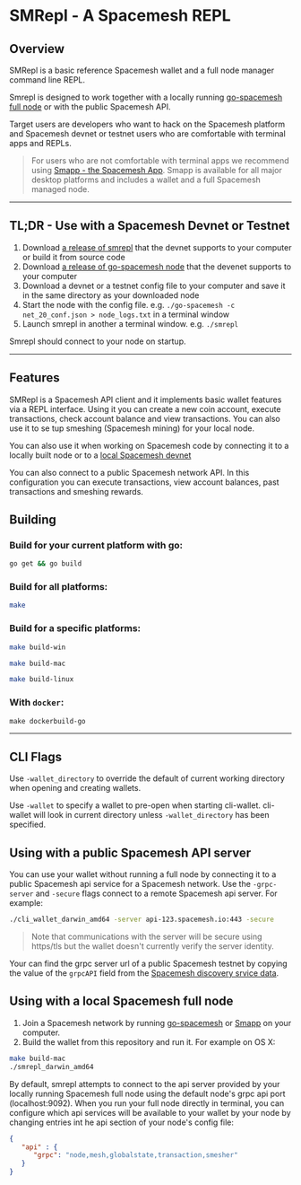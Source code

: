 # SMRepl - A Spacemesh REPL

## Overview

SMRepl is a basic reference Spacemesh wallet and a full node manager command line REPL. 

Smrepl is designed to work together with a locally running [go-spacemesh full node](https://github.com/spacemeshos/go-spacemesh) or with the public Spacemesh API.

Target users are developers who want to hack on the Spacemesh platform and Spacemesh devnet or testnet users who are comfortable with terminal apps and REPLs. 

> For users who are not comfortable with terminal apps we recommend using [Smapp - the Spacemesh App](https://github.com/spacemeshos/smapp). Smapp is available for all major desktop platforms and
includes a wallet and a full Spacemesh managed node.

----

## TL;DR - Use with a Spacemesh Devnet or Testnet 
1. Download [a release of smrepl](https://github.com/spacemeshos/smrepl/releases) that the devnet supports to your computer or build it from source code
1. Download [a release of go-spacemesh node](https://github.com/spacemeshos/go-spacemesh/releases) that the devenet supports to your computer
1. Download a devnet or a testnet config file to your computer and save it in the same directory as your downloaded node 
1. Start the node with the config file. e.g. `./go-spacemesh -c net_20_conf.json > node_logs.txt` in a terminal window
1. Launch smrepl in another a terminal window. e.g. `./smrepl`

Smrepl should connect to your node on startup.

----

## Features

SMRepl is a Spacemesh API client and it implements basic wallet features via a REPL interface. Using it you can create a new coin account, execute transactions, check account balance and view transactions. You can also use it to se tup smeshing (Spacemesh mining) for your local node.

You can also use it when working on Spacemesh code by connecting it to a locally built node or to a [local Spacemesh devnet](https://github.com/spacemeshos/local-testnet)

You can also connect to a public Spacemesh network API. In this configuration you can execute transactions, view account balances, past transactions and smeshing rewards.

## Building

### Build for your current platform with go:

```bash
go get && go build
```

### Build for all platforms:

```bash
make
```

### Build for a specific platforms:

```bash
make build-win
```

```bash
make build-mac
```

```bash
make build-linux
```

### With `docker`:

```
make dockerbuild-go
```

---

## CLI Flags

Use `-wallet_directory` to override the default of current working directory when opening and creating wallets.

Use `-wallet` to specify a wallet to pre-open when starting cli-wallet. cli-wallet will look in current directory
unless `-wallet_directory` has been specified.

## Using with a public Spacemesh API server

You can use your wallet without running a full node by connecting it to a public Spacemesh api service for a Spacemesh
network. Use the `-grpc-server` and `-secure` flags connect to a remote Spacemesh api server. For example:

```bash
./cli_wallet_darwin_amd64 -server api-123.spacemesh.io:443 -secure
```

> Note that communications with the server will be secure using https/tls but the wallet doesn't currently verify the server identity.

Your can find the grpc server url of a public Spacemesh testnet by copying the value of the `grpcAPI` field from the [Spacemesh discovery srvice data](https://discover.spacemesh.io/networks.json).


## Using with a local Spacemesh full node

1. Join a Spacemesh network by running [go-spacemesh](https://github.com/spacemeshos/go-spacemesh/releases)
   or [Smapp](https://github.com/spacemeshos/smapp/releases) on your computer.
1. Build the wallet from this repository and run it. For example on OS X:

```bash
make build-mac
./smrepl_darwin_amd64
```

By default, smrepl attempts to connect to the api server provided by your locally running Spacemesh full node using
the default node's grpc api port (localhost:9092). When you run your full node directly in terminal, you can configure
which api services will be available to your wallet by your node by changing entries int he api section of your node's
config file:

```json
{
   "api" : {
      "grpc": "node,mesh,globalstate,transaction,smesher"
   }
}
```
